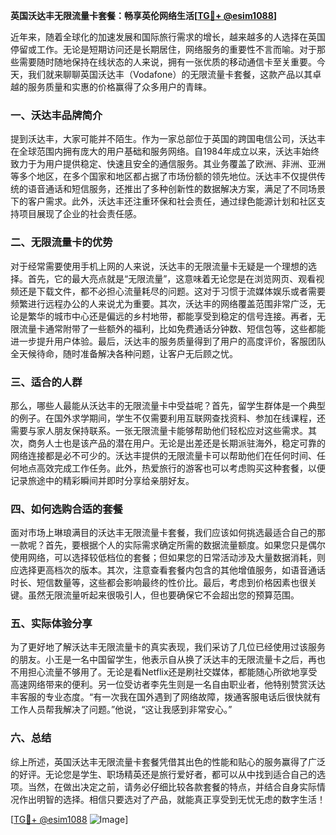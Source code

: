 **英国沃达丰无限流量卡套餐：畅享英伦网络生活[[TG💪+ @esim1088](https://t.me/s/esim1088)]**

近年来，随着全球化的加速发展和国际旅行需求的增长，越来越多的人选择在英国停留或工作。无论是短期访问还是长期居住，网络服务的重要性不言而喻。对于那些需要随时随地保持在线状态的人来说，拥有一张优质的移动通信卡至关重要。今天，我们就来聊聊英国沃达丰（Vodafone）的无限流量卡套餐，这款产品以其卓越的服务质量和实惠的价格赢得了众多用户的青睐。

### 一、沃达丰品牌简介

提到沃达丰，大家可能并不陌生。作为一家总部位于英国的跨国电信公司，沃达丰在全球范围内拥有庞大的用户基础和服务网络。自1984年成立以来，沃达丰始终致力于为用户提供稳定、快速且安全的通信服务。其业务覆盖了欧洲、非洲、亚洲等多个地区，在多个国家和地区都占据了市场份额的领先地位。沃达丰不仅提供传统的语音通话和短信服务，还推出了多种创新性的数据解决方案，满足了不同场景下的客户需求。此外，沃达丰还注重环保和社会责任，通过绿色能源计划和社区支持项目展现了企业的社会责任感。

### 二、无限流量卡的优势

对于经常需要使用手机上网的人来说，沃达丰的无限流量卡无疑是一个理想的选择。首先，它的最大亮点就是“无限流量”，这意味着无论您是在浏览网页、观看视频还是下载文件，都不必担心流量耗尽的问题。这对于习惯于流媒体娱乐或者需要频繁进行远程办公的人来说尤为重要。其次，沃达丰的网络覆盖范围非常广泛，无论是繁华的城市中心还是偏远的乡村地带，都能享受到稳定的信号连接。再者，无限流量卡通常附带了一些额外的福利，比如免费通话分钟数、短信包等，这些都能进一步提升用户体验。最后，沃达丰的服务质量得到了用户的高度评价，客服团队全天候待命，随时准备解决各种问题，让客户无后顾之忧。

### 三、适合的人群

那么，哪些人最能从沃达丰的无限流量卡中受益呢？首先，留学生群体是一个典型的例子。在国外求学期间，学生不仅需要利用互联网查找资料、参加在线课程，还需要与家人朋友保持联系。一张无限流量卡能够帮助他们轻松应对这些需求。其次，商务人士也是该产品的潜在用户。无论是出差还是长期派驻海外，稳定可靠的网络连接都是必不可少的。沃达丰提供的无限流量卡可以帮助他们在任何时间、任何地点高效完成工作任务。此外，热爱旅行的游客也可以考虑购买这种套餐，以便记录旅途中的精彩瞬间并即时分享给亲朋好友。

### 四、如何选购合适的套餐

面对市场上琳琅满目的沃达丰无限流量卡套餐，我们应该如何挑选最适合自己的那一款呢？首先，要根据个人的实际需求确定所需的数据流量额度。如果您只是偶尔使用网络，可以选择较低档位的套餐；但如果您的日常活动涉及大量数据消耗，则应选择更高档次的版本。其次，注意查看套餐内包含的其他增值服务，如语音通话时长、短信数量等，这些都会影响最终的性价比。最后，考虑到价格因素也很关键。虽然无限流量听起来很吸引人，但也要确保它不会超出您的预算范围。

### 五、实际体验分享

为了更好地了解沃达丰无限流量卡的真实表现，我们采访了几位已经使用过该服务的朋友。小王是一名中国留学生，他表示自从换了沃达丰的无限流量卡之后，再也不用担心流量不够用了。无论是看Netflix还是刷社交媒体，都能随心所欲地享受高速网络带来的便利。另一位受访者李先生则是一名自由职业者，他特别赞赏沃达丰客服的专业态度。“有一次我在国外遇到了网络故障，拨通客服电话后很快就有工作人员帮我解决了问题。”他说，“这让我感到非常安心。”

### 六、总结

综上所述，英国沃达丰无限流量卡套餐凭借其出色的性能和贴心的服务赢得了广泛的好评。无论您是学生、职场精英还是旅行爱好者，都可以从中找到适合自己的选项。当然，在做出决定之前，请务必仔细比较各款套餐的特点，并结合自身实际情况作出明智的选择。相信只要选对了产品，就能真正享受到无忧无虑的数字生活！

[[TG💪+ @esim1088](https://t.me/s/esim1088) ![Image](https://i.postimg.cc/4NQfJmqS/Snipaste-2025-05-13-00-14-12.png)]
